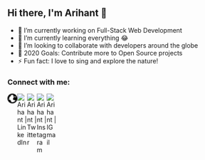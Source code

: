 ## Hi there, I'm Arihant 👋

- 🔭 I’m currently working on Full-Stack Web Development
- 🌱 I’m currently learning everything 😂
- 👯 I’m looking to collaborate with developers around the globe
- 🥅 2020 Goals: Contribute more to Open Source projects
- ⚡ Fun fact: I love to sing and explore the nature!

### Connect with me:

[<img align="left" alt="Arihant" width="22px" src="https://raw.githubusercontent.com/iconic/open-iconic/master/svg/globe.svg" />](##)
[<img align="left" alt="Arihant | LinkedIn" width="22px" src="https://cdn.jsdelivr.net/npm/simple-icons@v3/icons/linkedin.svg" />](https://www.linkedin.com/in/arihantkharai/)
[<img align="left" alt="Arihant | Twitter" width="22px" src="https://cdn.jsdelivr.net/npm/simple-icons@v3/icons/twitter.svg" />](https://twitter.com/KharaiArihant)
[<img align="left" alt="Arihant | Instagram" width="22px" src="https://cdn.jsdelivr.net/npm/simple-icons@v3/icons/instagram.svg" />](https://www.instagram.com/arihant_47/)
[<img align="left" alt="Arihant | IGmail" width="22px" src="https://cdn.jsdelivr.net/npm/simple-icons@v3/icons/gmail.svg" />](mailto:contactArihant47@gmail.com)
